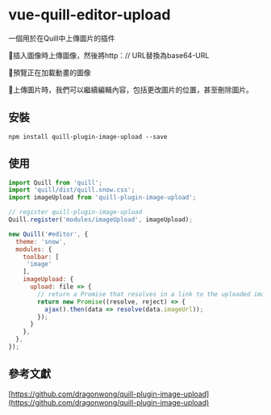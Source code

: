 # vue-quill-editor-upload

一個用於在Quill中上傳圖片的插件

🌟插入圖像時上傳圖像，然後將http：// URL替換為base64-URL

🌟預覽正在加載動畫的圖像

🌟上傳圖片時，我們可以繼續編輯內容，包括更改圖片的位置，甚至刪除圖片。

## 安裝

```text
npm install quill-plugin-image-upload --save
```

## 使用

```javascript
import Quill from 'quill';
import 'quill/dist/quill.snow.css';
import imageUpload from 'quill-plugin-image-upload';

// register quill-plugin-image-upload
Quill.register('modules/imageUpload', imageUpload);

new Quill('#editor', {
  theme: 'snow',
  modules: {
    toolbar: [
     'image'
    ],
    imageUpload: {
      upload: file => {
        // return a Promise that resolves in a link to the uploaded image
        return new Promise((resolve, reject) => {
          ajax().then(data => resolve(data.imageUrl));
        });
      }
    },
  },
});
```

## 參考文獻

[https://github.com/dragonwong/quill-plugin-image-upload](https://github.com/dragonwong/quill-plugin-image-upload)

